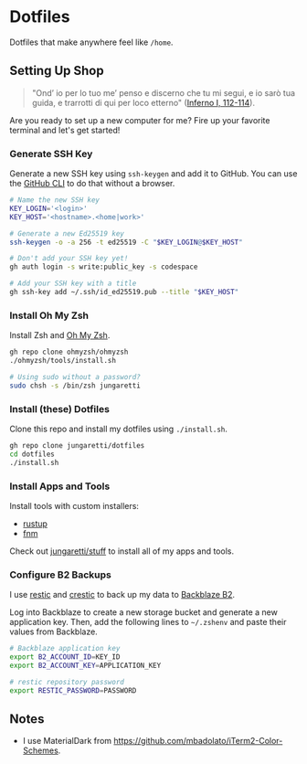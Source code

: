 # Dotfiles

Dotfiles that make anywhere feel like `/home`.

## Setting Up Shop

> "Ond’ io per lo tuo me’ penso e discerno che tu mi segui, e io sarò tua guida, e trarrotti di qui per loco etterno" ([Inferno I, 112-114](https://digitaldante.columbia.edu/dante/divine-comedy/inferno/inferno-1/)).

Are you ready to set up a new computer for me? Fire up your favorite terminal and let's get started!

### Generate SSH Key

Generate a new SSH key using `ssh-keygen` and add it to GitHub. You can use the [GitHub CLI](https://cli.github.com/manual/) to do that without a browser.

```sh
# Name the new SSH key
KEY_LOGIN='<login>'
KEY_HOST='<hostname>.<home|work>'

# Generate a new Ed25519 key
ssh-keygen -o -a 256 -t ed25519 -C "$KEY_LOGIN@$KEY_HOST"

# Don't add your SSH key yet!
gh auth login -s write:public_key -s codespace

# Add your SSH key with a title
gh ssh-key add ~/.ssh/id_ed25519.pub --title "$KEY_HOST"
```

### Install Oh My Zsh

Install Zsh and [Oh My Zsh](https://ohmyz.sh/).

```sh
gh repo clone ohmyzsh/ohmyzsh
./ohmyzsh/tools/install.sh

# Using sudo without a password?
sudo chsh -s /bin/zsh jungaretti
```

### Install (these) Dotfiles

Clone this repo and install my dotfiles using `./install.sh`.

```sh
gh repo clone jungaretti/dotfiles
cd dotfiles
./install.sh
```

### Install Apps and Tools

Install tools with custom installers:

- [rustup](https://rustup.rs/)
- [fnm](https://github.com/Schniz/fnm)

Check out [jungaretti/stuff](https://github.com/jungaretti/stuff) to install all of my apps and tools.

### Configure B2 Backups

I use [restic](https://github.com/restic/restic) and [crestic](https://github.com/nils-werner/crestic) to back up my data to [Backblaze B2](https://www.backblaze.com/b2/cloud-storage.html).

Log into Backblaze to create a new storage bucket and generate a new application key. Then, add the following lines to `~/.zshenv` and paste their values from Backblaze.

```sh
# Backblaze application key
export B2_ACCOUNT_ID=KEY_ID
export B2_ACCOUNT_KEY=APPLICATION_KEY

# restic repository password
export RESTIC_PASSWORD=PASSWORD
```

## Notes

- I use MaterialDark from https://github.com/mbadolato/iTerm2-Color-Schemes.
